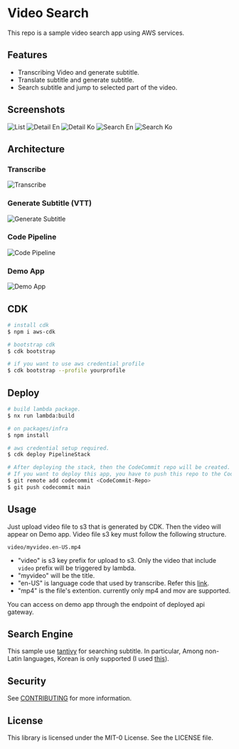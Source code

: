 # Video Search

This repo is a sample video search app using AWS services.

## Features

- Transcribing Video and generate subtitle.
- Translate subtitle and generate subtitle.
- Search subtitle and jump to selected part of the video.

## Screenshots
![List](docs/list.png)
![Detail En](docs/detail_en.png)
![Detail Ko](docs/deatil_ko.png)
![Search En](docs/search_en.png)
![Search Ko](docs/search_ko.png)

## Architecture

### Transcribe
![Transcribe](docs/transcribe.drawio.svg)

### Generate Subtitle (VTT)
![Generate Subtitle](docs/subtitle.drawio.svg)

### Code Pipeline
![Code Pipeline](docs/code-pipeline.drawio.svg)

### Demo App
![Demo App](docs/app.drawio.svg)

## CDK

```bash
# install cdk
$ npm i aws-cdk

# bootstrap cdk
$ cdk bootstrap

# if you want to use aws credential profile
$ cdk bootstrap --profile yourprofile
```

## Deploy

```bash
# build lambda package.
$ nx run lambda:build

# on packages/infra
$ npm install

# aws credential setup required.
$ cdk deploy PipelineStack

# After deploying the stack, then the CodeCommit repo will be created.
# If you want to deploy this app, you have to push this repo to the CodeCommit repo.
$ git remote add codecommit <CodeCommit-Repo>
$ git push codecommit main
```

## Usage
Just upload video file to s3 that is generated by CDK. Then the video will appear on Demo app.
Video file s3 key must follow the following structure.

```
video/myvideo.en-US.mp4
```
- "video" is s3 key prefix for upload to s3. Only the video that include `video` prefix will be triggered by lambda.
- "myvideo" will be the title.
- "en-US" is language code that used by transcribe. Refer this [link](https://docs.aws.amazon.com/transcribe/latest/dg/supported-languages.html). 
- "mp4" is the file's extention. currently only mp4 and mov are supported.

You can access on demo app through the endpoint of deployed api gateway.

## Search Engine
This sample use [tantivy](https://github.com/quickwit-oss/tantivy) for searching subtitle.
In particular, Among non-Latin languages, Korean is only supported (I used [this](https://github.com/lindera-morphology/lindera-tantivy)).

## Security

See [CONTRIBUTING](CONTRIBUTING.md#security-issue-notifications) for more information.

## License

This library is licensed under the MIT-0 License. See the LICENSE file.

